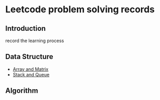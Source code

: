# Leetcode problem solving records
## Introduction
record the learning process
## Data Structure
- [Array and Matrix](/Data%20Structure/Array%20and%20Matrix.md)
- [Stack and Queue](/Data%20Structure/Stack%20and%20Queue.md)
## Algorithm
